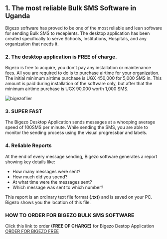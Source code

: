 ## 1. The most reliable Bulk SMS Software in Uganda

Bigezo software has proved to be one of the most reliable and lean software for sending Bulk SMS to recepients. The desktop application has been created specifically to serve Schools, Institutions, Hospitals, and any organization that needs it. 

### 2. The desktop application is FREE of charge.

Bigezo is free to acquire, you don't pay any installation or maintenance fees. All you are required to do is to purchase airtime for your organization. The initial minimum airtime purchase is UGX 450,000 for 5,000 SMS in. This amount is paid during installation of the software only, but after that the minimum airtime purchase is UGX 90,000 worth 1,000 SMS.

![bigezoflier]({{site.baseurl}}/bigezoflier.jpg)


### 3. SUPER FAST

The Bigezo Desktop Application sends messages at a whooping average speed of 100SMS per minute. While sending the SMS, you are able to monitor the sending process using the visual progressbar and labels.

### 4. Reliable Reports

At the end of every message sending, Bigezo software generates a report showing key details like:
- How many messages were sent?
- How much did you spend?
- At what time were the messages sent?
- Which message was sent to which number?

This report is an ordinary text file format **(.txt)**   and is saved on your PC. Bigezo shows you the location of this file.

### HOW TO ORDER FOR BIGEZO BULK SMS SOFTWARE
 
Click this link to order **(FREE OF CHARGE)** for Bigezo Destop Application
[ORDER FOR BIGEZO FREE](https://www.bigezo.com/desktop.jsp "ORDER FOR BIGEZO FREE")





